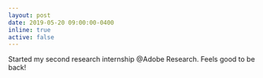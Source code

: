 ```yaml
---
layout: post
date: 2019-05-20 09:00:00-0400
inline: true
active: false
---
```


Started my second research internship @Adobe Research. Feels good to be back!

